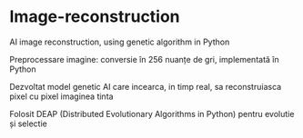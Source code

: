 # Image-reconstruction
AI image reconstruction, using genetic algorithm in Python

Preprocessare imagine: conversie în 256 nuanțe de gri, implementată în Python

Dezvoltat model genetic AI care incearca, in timp real, sa reconstruiasca pixel cu pixel imaginea tinta

Folosit DEAP (Distributed Evolutionary Algorithms in Python) pentru evolutie și selectie
